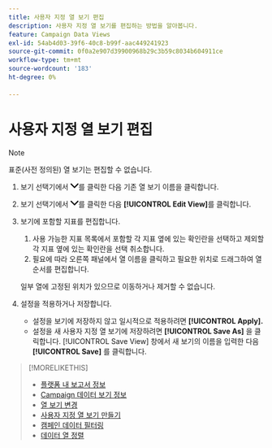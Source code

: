 ```yaml
---
title: 사용자 지정 열 보기 편집
description: 사용자 지정 열 보기를 편집하는 방법을 알아봅니다.
feature: Campaign Data Views
exl-id: 54ab4d03-39f6-40c8-b99f-aac449241923
source-git-commit: 0f0a2e907d39900968b29c3b59c8034b604911ce
workflow-type: tm+mt
source-wordcount: '183'
ht-degree: 0%

---
```


# 사용자 지정 열 보기 편집

>[!NOTE]
>
>표준(사전 정의된) 열 보기는 편집할 수 없습니다.

1. 보기 선택기에서 ![아래쪽 화살표](/help/dsp/assets/chevron-down.png)를 클릭한 다음 기존 열 보기 이름을 클릭합니다.
1. 보기 선택기에서 ![아래쪽 화살표](/help/dsp/assets/chevron-down.png)를 클릭한 다음 **[!UICONTROL Edit View]**&#x200B;를 클릭합니다.
1. 보기에 포함할 지표를 편집합니다.
   1. 사용 가능한 지표 목록에서 포함할 각 지표 옆에 있는 확인란을 선택하고 제외할 각 지표 옆에 있는 확인란을 선택 취소합니다.
   1. 필요에 따라 오른쪽 패널에서 열 이름을 클릭하고 필요한 위치로 드래그하여 열 순서를 편집합니다.

   일부 열에 고정된 위치가 있으므로 이동하거나 제거할 수 없습니다.

1. 설정을 적용하거나 저장합니다.

   * 설정을 보기에 저장하지 않고 일시적으로 적용하려면 **[!UICONTROL Apply].**
   * 설정을 새 사용자 지정 열 보기에 저장하려면 **[!UICONTROL Save As]** 을 클릭합니다. [!UICONTROL Save View] 창에서 새 보기의 이름을 입력한 다음 **[!UICONTROL Save]** 를 클릭합니다.

>[!MORELIKETHIS]
>
>* [플랫폼 내 보고서 정보](campaign-reports-about.md)
>* [Campaign 데이터 보기 정보](campaign-data-views-about.md)
>* [열 보기 변경](column-view-change.md)
>* [사용자 지정 열 보기 만들기](column-view-create.md)
>* [캠페인 데이터 필터링](campaign-data-filter.md)
>* [데이터 열 정렬](campaign-data-sort.md)

